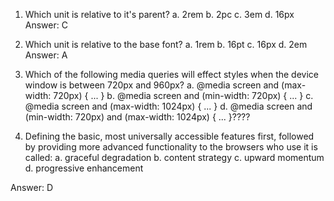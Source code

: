 1. Which unit is relative to it's parent? a. 2rem b. 2pc c. 3em d. 16px
Answer: C

2. Which unit is relative to the base font? a. 1rem b. 16pt c. 16px d. 2em
Answer: A

3. Which of the following media queries will effect styles when the device window is between 720px and 960px? a. @media screen and (max-width: 720px) { ... } b. @media screen and (min-width: 720px) { ... } c. @media screen and (max-width: 1024px) { ... } d. @media screen and (min-width: 720px) and (max-width: 1024px) { ... }????


4. Defining the basic, most universally accessible features first, followed by providing more advanced functionality to the browsers who use it is called: a. graceful degradation b. content strategy c. upward momentum d. progressive enhancement

Answer: D





